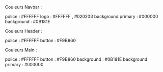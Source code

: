 Couleurs Navbar : 

police : #FFFFFF
logo : #FFFFFF , #020203
background primary : #000000
background : #0B181E

Couleurs Header : 

police : #FFFFFF
button : #F9B860

Couleurs Main : 

police : #FFFFFF
button : #F9B860
background : #0B181E
background primary : #000000